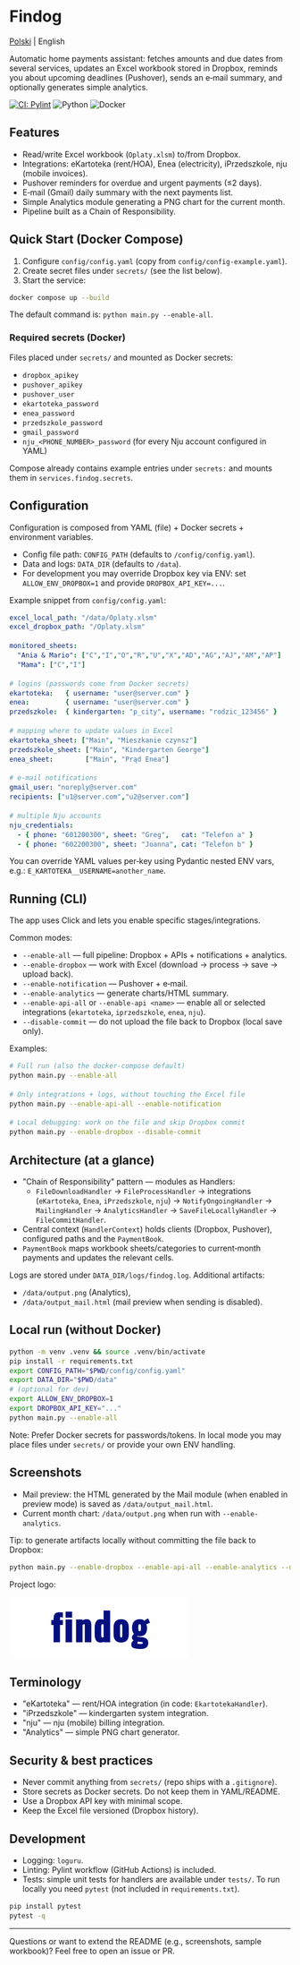 # Findog

[Polski](README.md) | English

Automatic home payments assistant: fetches amounts and due dates from several services, updates an Excel workbook stored in Dropbox, reminds you about upcoming deadlines (Pushover), sends an e‑mail summary, and optionally generates simple analytics.

[![CI: Pylint](https://github.com/wini83/findog/actions/workflows/pylint.yml/badge.svg)](https://github.com/wini83/findog/actions/workflows/pylint.yml)
![Python](https://img.shields.io/badge/python-3.12+-blue.svg)
![Docker](https://img.shields.io/badge/docker-ready-2496ED.svg)


## Features
- Read/write Excel workbook (`Oplaty.xlsm`) to/from Dropbox.
- Integrations: eKartoteka (rent/HOA), Enea (electricity), iPrzedszkole, nju (mobile invoices).
- Pushover reminders for overdue and urgent payments (≤2 days).
- E‑mail (Gmail) daily summary with the next payments list.
- Simple Analytics module generating a PNG chart for the current month.
- Pipeline built as a Chain of Responsibility.


## Quick Start (Docker Compose)
1) Configure `config/config.yaml` (copy from `config/config-example.yaml`).
2) Create secret files under `secrets/` (see the list below).
3) Start the service:

```bash
docker compose up --build
```

The default command is: `python main.py --enable-all`.


### Required secrets (Docker)
Files placed under `secrets/` and mounted as Docker secrets:
- `dropbox_apikey`
- `pushover_apikey`
- `pushover_user`
- `ekartoteka_password`
- `enea_password`
- `przedszkole_password`
- `gmail_password`
- `nju_<PHONE_NUMBER>_password` (for every Nju account configured in YAML)

Compose already contains example entries under `secrets:` and mounts them in `services.findog.secrets`.


## Configuration
Configuration is composed from YAML (file) + Docker secrets + environment variables.

- Config file path: `CONFIG_PATH` (defaults to `/config/config.yaml`).
- Data and logs: `DATA_DIR` (defaults to `/data`).
- For development you may override Dropbox key via ENV: set `ALLOW_ENV_DROPBOX=1` and provide `DROPBOX_API_KEY=...`.

Example snippet from `config/config.yaml`:

```yaml
excel_local_path: "/data/Oplaty.xlsm"
excel_dropbox_path: "/Oplaty.xlsm"

monitored_sheets:
  "Ania & Mario": ["C","I","O","R","U","X","AD","AG","AJ","AM","AP"]
  "Mama": ["C","I"]

# logins (passwords come from Docker secrets)
ekartoteka:   { username: "user@server.com" }
enea:         { username: "user@server.com" }
przedszkole:  { kindergarten: "p_city", username: "rodzic_123456" }

# mapping where to update values in Excel
ekartoteka_sheet: ["Main", "Mieszkanie czynsz"]
przedszkole_sheet: ["Main", "Kindergarten George"]
enea_sheet:        ["Main", "Prąd Enea"]

# e‑mail notifications
gmail_user: "noreply@server.com"
recipients: ["u1@server.com","u2@server.com"]

# multiple Nju accounts
nju_credentials:
  - { phone: "601200300", sheet: "Greg",   cat: "Telefon a" }
  - { phone: "602200300", sheet: "Joanna", cat: "Telefon b" }
```

You can override YAML values per‑key using Pydantic nested ENV vars, e.g.:
`E_KARTOTEKA__USERNAME=another_name`.


## Running (CLI)
The app uses Click and lets you enable specific stages/integrations.

Common modes:
- `--enable-all` — full pipeline: Dropbox + APIs + notifications + analytics.
- `--enable-dropbox` — work with Excel (download → process → save → upload back).
- `--enable-notification` — Pushover + e‑mail.
- `--enable-analytics` — generate charts/HTML summary.
- `--enable-api-all` or `--enable-api <name>` — enable all or selected integrations (`ekartoteka`, `iprzedszkole`, `enea`, `nju`).
- `--disable-commit` — do not upload the file back to Dropbox (local save only).

Examples:

```bash
# Full run (also the docker-compose default)
python main.py --enable-all

# Only integrations + logs, without touching the Excel file
python main.py --enable-api-all --enable-notification

# Local debugging: work on the file and skip Dropbox commit
python main.py --enable-dropbox --disable-commit
```


## Architecture (at a glance)
- "Chain of Responsibility" pattern — modules as Handlers:
  - `FileDownloadHandler` → `FileProcessHandler` → integrations (`eKartoteka`, `Enea`, `iPrzedszkole`, `nju`) → `NotifyOngoingHandler` → `MailingHandler` → `AnalyticsHandler` → `SaveFileLocallyHandler` → `FileCommitHandler`.
- Central context (`HandlerContext`) holds clients (Dropbox, Pushover), configured paths and the `PaymentBook`.
- `PaymentBook` maps workbook sheets/categories to current‑month payments and updates the relevant cells.

Logs are stored under `DATA_DIR/logs/findog.log`. Additional artifacts:
- `/data/output.png` (Analytics),
- `/data/output_mail.html` (mail preview when sending is disabled).


## Local run (without Docker)
```bash
python -m venv .venv && source .venv/bin/activate
pip install -r requirements.txt
export CONFIG_PATH="$PWD/config/config.yaml"
export DATA_DIR="$PWD/data"
# (optional for dev)
export ALLOW_ENV_DROPBOX=1
export DROPBOX_API_KEY="..."
python main.py --enable-all
```

Note: Prefer Docker secrets for passwords/tokens. In local mode you may place files under `secrets/` or provide your own ENV handling.


## Screenshots
- Mail preview: the HTML generated by the Mail module (when enabled in preview mode) is saved as `/data/output_mail.html`.
- Current month chart: `/data/output.png` when run with `--enable-analytics`.

Tip: to generate artifacts locally without committing the file back to Dropbox:

```bash
python main.py --enable-dropbox --enable-api-all --enable-analytics --disable-commit
```

Project logo:

![Findog Logo](templates/findog_logo.png)


## Terminology
- "eKartoteka" — rent/HOA integration (in code: `EkartotekaHandler`).
- "iPrzedszkole" — kindergarten system integration.
- "nju" — nju (mobile) billing integration.
- "Analytics" — simple PNG chart generator.


## Security & best practices
- Never commit anything from `secrets/` (repo ships with a `.gitignore`).
- Store secrets as Docker secrets. Do not keep them in YAML/README.
- Use a Dropbox API key with minimal scope.
- Keep the Excel file versioned (Dropbox history).


## Development
- Logging: `loguru`.
- Linting: Pylint workflow (GitHub Actions) is included.
- Tests: simple unit tests for handlers are available under `tests/`. To run locally you need `pytest` (not included in `requirements.txt`).

```bash
pip install pytest
pytest -q
```

---
Questions or want to extend the README (e.g., screenshots, sample workbook)? Feel free to open an issue or PR.
